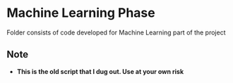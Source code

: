 # Machine Learning Phase
Folder consists of code developed for Machine Learning part of the project

## Note
* <b> This is the old script that I dug out. Use at your own risk </b>
